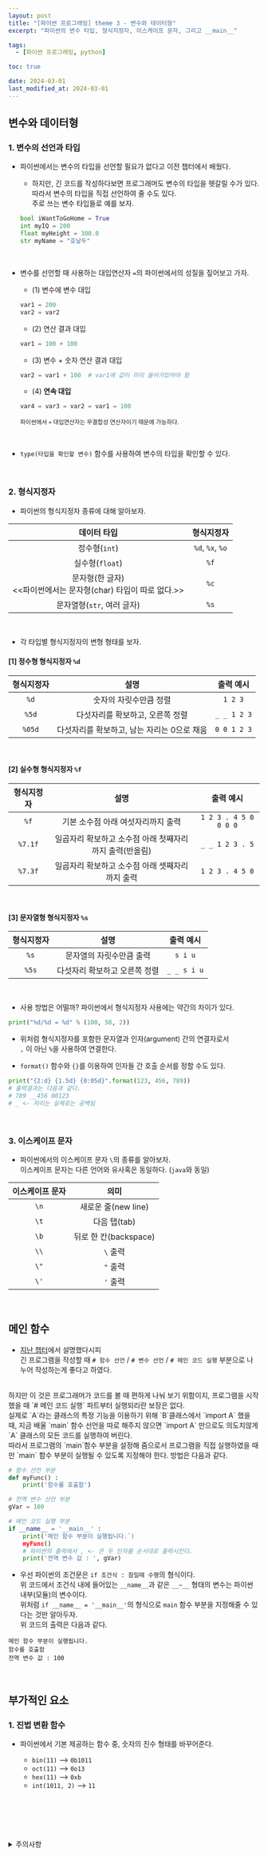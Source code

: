 ```yaml
---
layout: post
title: "[파이썬 프로그래밍] theme 3 - 변수와 데이터형"
excerpt: "파이썬의 변수 타입, 형식지정자, 이스케이프 문자, 그리고 __main__"

tags:
  - [파이썬 프로그래밍, python]

toc: true

date: 2024-03-01
last_modified_at: 2024-03-01
---
```

## 변수와 데이터형
### 1. 변수의 선언과 타입
- 파이썬에서는 변수의 타입을 선언할 필요가 없다고 이전 챕터에서 배웠다.  

  - 하지만, 긴 코드를 작성하다보면 프로그래머도 변수의 타입을 헷갈릴 수가 있다.  
  따라서 변수의 타입을 직접 선언하여 줄 수도 있다.  
  주로 쓰는 변수 타입들로 예를 보자.  

  ```python
  bool iWantToGoHome = True
  int myIQ = 200
  float myHeight = 300.0
  str myName = "호날두"
  ```

<br>

- 변수를 선언할 때 사용하는 대입연산자 `=`의 파이썬에서의 성질을 짚어보고 가자.  

  - (1) 변수에 변수 대입
  
  ```python
  var1 = 200
  var2 = var2
  ```

  - (2) 연산 결과 대입

  ```python
  var1 = 100 + 100
  ```

  - (3) 변수 + 숫자 연산 결과 대입

  ```python
  var2 = var1 + 100  # var1에 값이 미리 들어가있어야 함
  ```

  - (4) **연속 대입**

  ```python
  var4 = var3 = var2 = var1 = 100
  ```

  <sub> 파이썬에서 `=` 대입연산자는 무결합성 연산자이기 때문에 가능하다.  

  <br>

- `type(타입을 확인할 변수)` 함수를 사용하여 변수의 타입을 확인할 수 있다.

  <br>

### 2. 형식지정자
- 파이썬의 형식지정자 종류에 대해 알아보자.  

|데이터 타입|형식지정자|
|:---:|:---:|
|정수형(`int`)|`%d`, `%x`, `%o`|
|실수형(`float`)|`%f`|
|문자형(한 글자)<br><<파이썬에서는 문자형(char) 타입이 따로 없다.>>|`%c`|
|문자열형(`str`, 여러 글자)|`%s`|

<br>

- 각 타입별 형식지정자의 변형 형태를 보자.

#### [1] 정수형 형식지정자 `%d`

|형식지정자|설명|출력 예시|
|:---:|:---:|:---:|
|`%d`|숫자의 자릿수만큼 정렬|`1 2 3`|
|`%5d`|다섯자리를 확보하고, 오른쪽 정렬|`_ _ 1 2 3`|
|`%05d`|다섯자리를 확보하고, 남는 자리는 0으로 채움|`0 0 1 2 3`|  

<br>

#### [2] 실수형 형식지정자 `%f`

|형식지정자|설명|출력 예시|
|:---:|:---:|:---:|
|`%f`|기본 소수점 아래 여섯자리까지 출력|`1 2 3 . 4 5 0 0 0 0`|
|`%7.1f`|일곱자리 확보하고 소수점 아래 첫째자리까지 출력(반올림)|`_ _ 1 2 3 . 5`|
|`%7.3f`|일곱자리 확보하고 소수점 아래 셋째자리까지 출력|`1 2 3 . 4 5 0`|

<br>

#### [3] 문자열형 형식지정자 `%s`

|형식지정자|설명|출력 예시|
|:---:|:---:|:---:|
|`%s`|문자열의 자릿수만큼 출력|`s i u`|
|`%5s`|다섯자리 확보하고 오른쪽 정렬|`_ _ s i u`|  

<br>

- 사용 방법은 어떨까? 파이썬에서 형식지정자 사용에는 약간의 차이가 있다.  

```python
print("%d/%d = %d" % (100, 50, 2)) 
```

- 위처럼 형식지정자를 포함한 문자열과 인자(argument) 간의 연결자로서  
`,` 이 아닌 `%`을 사용하여 연결한다.  

- `format()` 함수와 `{}`를 이용하여 인자들 간 호출 순서를 정할 수도 있다.  

```python
print("{2:d} {1.5d} {0:05d}".format(123, 456, 789))
# 출력결과는 다음과 같다.
# 789 __456 00123
# _ <- 자리는 실제로는 공백임
```

<br>

### 3. 이스케이프 문자
- 파이썬에서의 이스케이프 문자 `\`의 종류를 알아보자.  
이스케이프 문자는 다른 언어와 유사혹은 동일하다. (`java`와 동일)  

|이스케이프 문자|의미|
|:---:|:---:|
|`\n`|새로운 줄(new line)|
|`\t`|다음 탭(tab)|
|`\b`|뒤로 한 칸(backspace)|
|`\\`|`\` 출력|
|`\"`|`"` 출력|
|`\'`|`'` 출력|

<br>

## 메인 함수
- [지난 챕터][def]에서 설명했다시피  
긴 프로그램을 작성할 때 `# 함수 선언` / `# 변수 선언` / `# 메인 코드 실행` 부분으로 나누어 작성하는게 좋다고 하였다.  
<br>
하지만 이 것은 프로그래머가 코드를 볼 때 편하게 나눠 보기 위함이지,  
프로그램을 시작했을 때 `# 메인 코드 실행` 파트부터 실행되리란 보장은 없다.  
<br>
실제로 `A`라는 클래스의 특정 기능을 이용하기 위해 `B`클래스에서 `import A` 했을 때,  
지금 배울 `main` 함수 선언을 따로 해주지 않으면  
`import A` 만으로도 의도치않게 `A` 클래스의 모든 코드를 실행하여 버린다.  
<br>
따라서 프로그램의 `main`함수 부분을 설정해 줌으로서  
프로그램을 직접 실행하였을 때만 `main` 함수 부분이 실행될 수 있도록 지정해야 한다.  
방법은 다음과 같다.  

```python
# 함수 선언 부분
def myFunc() :
    print('함수를 호출함')

# 전역 변수 선언 부분
gVar = 100

# 메인 코드 실행 부분
if __name__ = '__main__' :
    print('메인 함수 부분이 실행됩니다.`)
    myFunc()
    # 파이썬의 출력에서 , <- 은 두 인자를 순서대로 출력시킨다.
    print('전역 변수 값 : ', gVar) 
```

- 우선 파이썬의 조건문은 `if 조건식 : 참일때 수행`의 형식이다.  
위 코드에서 조건식 내에 들어있는 `__name__`과 같은 `__~__` 형태의 변수는 파이썬 내부(모듈)의 변수이다.  
위처럼 `if __name__ = '__main__'`의 형식으로 `main` 함수 부분을 지정해줄 수 있다는 것만 알아두자.  
위 코드의 출력은 다음과 같다.  

```
메인 함수 부분이 실행됩니다.
함수를 호출함
전역 변수 값 : 100
```

<br>

## 부가적인 요소
### 1. 진법 변환 함수
- 파이썬에서 기본 제공하는 함수 중, 숫자의 진수 형태를 바꾸어준다.  

  - `bin(11)` --> `0b1011`
  - `oct(11)` --> `0o13`
  - `hex(11)` --> `0xb`
  - `int(1011, 2)` --> `11`

  <br>

<br>
<br>
<br>
<br>
<details>
<summary>주의사항</summary>
<div markdown="1">

이 포스팅은 강원대학교 이헌길 교수님의 파이썬 프로그래밍 수업을 들으며 내용을 정리 한 것입니다.  
수업 내용에 대한 저작권은 교수님께 있으니,  
다른 곳으로의 무분별한 내용 복사를 자제해 주세요.

</div>
</details> 

[def]: https://orbit3230.github.io/2024/02/09/Python_theme1/#1-%ED%94%84%EB%A1%9C%EA%B7%B8%EB%9E%A8-%EC%9E%91%EC%84%B1-%EC%9A%94%EB%A0%B9